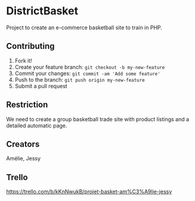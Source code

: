 # DistrictBasket
Project to create an e-commerce basketball site to train in PHP.

## Contributing
1. Fork it!
2. Create your feature branch: `git checkout -b my-new-feature`
3. Commit your changes: `git commit -am 'Add some feature'`
4. Push to the branch: `git push origin my-new-feature`
5. Submit a pull request

## Restriction

We need to create a group basketball trade site with product listings and a detailed automatic page.

## Creators

Amélie, Jessy

## Trello

https://trello.com/b/kKnNwukB/projet-basket-am%C3%A9lie-jessy
